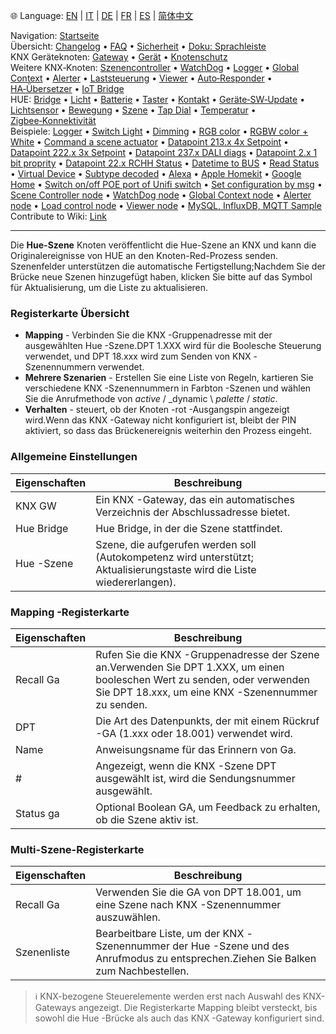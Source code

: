 🌐 Language: [EN](/node-red-contrib-knx-ultimate/wiki/HUE+Scene) | [IT](/node-red-contrib-knx-ultimate/wiki/it-HUE+Scene) | [DE](/node-red-contrib-knx-ultimate/wiki/de-HUE+Scene) | [FR](/node-red-contrib-knx-ultimate/wiki/fr-HUE+Scene) | [ES](/node-red-contrib-knx-ultimate/wiki/es-HUE+Scene) | [简体中文](/node-red-contrib-knx-ultimate/wiki/zh-CN-HUE+Scene)
<!-- NAV START -->
Navigation: [Startseite](/node-red-contrib-knx-ultimate/wiki/de-Home)  
Übersicht: [Changelog](https://github.com/Supergiovane/node-red-contrib-knx-ultimate/blob/master/CHANGELOG.md) • [FAQ](/node-red-contrib-knx-ultimate/wiki/de-FAQ-Troubleshoot) • [Sicherheit](/node-red-contrib-knx-ultimate/wiki/de-SECURITY) • [Doku: Sprachleiste](/node-red-contrib-knx-ultimate/wiki/de-Docs-Language-Bar)  
KNX Geräteknoten: [Gateway](/node-red-contrib-knx-ultimate/wiki/de-Gateway-configuration) • [Gerät](/node-red-contrib-knx-ultimate/wiki/de-Device) • [Knotenschutz](/node-red-contrib-knx-ultimate/wiki/de-Protections)  
Weitere KNX‑Knoten: [Szenencontroller](/node-red-contrib-knx-ultimate/wiki/de-SceneController-Configuration) • [WatchDog](/node-red-contrib-knx-ultimate/wiki/de-WatchDog-Configuration) • [Logger](/node-red-contrib-knx-ultimate/wiki/de-Logger-Configuration) • [Global Context](/node-red-contrib-knx-ultimate/wiki/de-GlobalVariable) • [Alerter](/node-red-contrib-knx-ultimate/wiki/de-Alerter-Configuration) • [Laststeuerung](/node-red-contrib-knx-ultimate/wiki/de-LoadControl-Configuration) • [Viewer](/node-red-contrib-knx-ultimate/wiki/de-knxUltimateViewer) • [Auto‑Responder](/node-red-contrib-knx-ultimate/wiki/de-KNXAutoResponder) • [HA‑Übersetzer](/node-red-contrib-knx-ultimate/wiki/de-HATranslator) • [IoT Bridge](/node-red-contrib-knx-ultimate/wiki/de-IoT-Bridge-Configuration)  
HUE: [Bridge](/node-red-contrib-knx-ultimate/wiki/de-HUE+Bridge+configuration) • [Licht](/node-red-contrib-knx-ultimate/wiki/de-HUE+Light) • [Batterie](/node-red-contrib-knx-ultimate/wiki/de-HUE+Battery) • [Taster](/node-red-contrib-knx-ultimate/wiki/de-HUE+Button) • [Kontakt](/node-red-contrib-knx-ultimate/wiki/de-HUE+Contact+sensor) • [Geräte‑SW‑Update](/node-red-contrib-knx-ultimate/wiki/de-HUE+Device+software+update) • [Lichtsensor](/node-red-contrib-knx-ultimate/wiki/de-HUE+Light+sensor) • [Bewegung](/node-red-contrib-knx-ultimate/wiki/de-HUE+Motion) • [Szene](/node-red-contrib-knx-ultimate/wiki/de-HUE+Scene) • [Tap Dial](/node-red-contrib-knx-ultimate/wiki/de-HUE+Tapdial) • [Temperatur](/node-red-contrib-knx-ultimate/wiki/de-HUE+Temperature+sensor) • [Zigbee‑Konnektivität](/node-red-contrib-knx-ultimate/wiki/de-HUE+Zigbee+connectivity)  
Beispiele: [Logger](/node-red-contrib-knx-ultimate/wiki/de-Logger-Sample) • [Switch Light](/node-red-contrib-knx-ultimate/wiki/-Sample---Switch-light) • [Dimming](/node-red-contrib-knx-ultimate/wiki/-Sample---Dimming) • [RGB color](/node-red-contrib-knx-ultimate/wiki/-Sample---RGB-Color) • [RGBW color + White](/node-red-contrib-knx-ultimate/wiki/-Sample---RGBW-Color-plus-White) • [Command a scene actuator](/node-red-contrib-knx-ultimate/wiki/-Sample---Control-a-scene-actuator) • [Datapoint 213.x 4x Setpoint](/node-red-contrib-knx-ultimate/wiki/-Sample---DPT213) • [Datapoint 222.x 3x Setpoint](/node-red-contrib-knx-ultimate/wiki/-Sample---DPT222) • [Datapoint 237.x DALI diags](/node-red-contrib-knx-ultimate/wiki/-Sample---DPT237) • [Datapoint 2.x 1 bit proprity](/node-red-contrib-knx-ultimate/wiki/-Sample---DPT2) • [Datapoint 22.x RCHH Status](/node-red-contrib-knx-ultimate/wiki/-Sample---DPT22) • [Datetime to BUS](/node-red-contrib-knx-ultimate/wiki/-Sample---DateTime-to-BUS) • [Read Status](/node-red-contrib-knx-ultimate/wiki/-Sample---Read-value-from-Device) • [Virtual Device](/node-red-contrib-knx-ultimate/wiki/-Sample---Virtual-Device) • [Subtype decoded](/node-red-contrib-knx-ultimate/wiki/-Sample---Subtype) • [Alexa](/node-red-contrib-knx-ultimate/wiki/-Sample---Alexa) • [Apple Homekit](/node-red-contrib-knx-ultimate/wiki/-Sample---Apple-Homekit) • [Google Home](/node-red-contrib-knx-ultimate/wiki/-Sample---Google-Assistant) • [Switch on/off POE port of Unifi switch](/node-red-contrib-knx-ultimate/wiki/-Sample---UnifiPOE) • [Set configuration by msg](/node-red-contrib-knx-ultimate/wiki/-Sample-setConfig) • [Scene Controller node](/node-red-contrib-knx-ultimate/wiki/Sample-Scene-Node) • [WatchDog node](/node-red-contrib-knx-ultimate/wiki/-Sample---WatchDog) • [Global Context node](/node-red-contrib-knx-ultimate/wiki/SampleGlobalContextNode) • [Alerter node](/node-red-contrib-knx-ultimate/wiki/SampleAlerter) • [Load control node](/node-red-contrib-knx-ultimate/wiki/SampleLoadControl) • [Viewer node](/node-red-contrib-knx-ultimate/wiki/knxUltimateViewer) • [MySQL, InfluxDB, MQTT Sample](/node-red-contrib-knx-ultimate/wiki/Sample-KNX2MQTT-KNX2MySQL-KNX2InfluxDB)  
Contribute to Wiki: [Link](/node-red-contrib-knx-ultimate/wiki/de-Manage-Wiki)
<!-- NAV END -->
---

Die **Hue-Szene** Knoten veröffentlicht die Hue-Szene an KNX und kann die Originalereignisse von HUE an den Knoten-Red-Prozess senden. Szenenfelder unterstützen die automatische Fertigstellung;Nachdem Sie der Brücke neue Szenen hinzugefügt haben, klicken Sie bitte auf das Symbol für Aktualisierung, um die Liste zu aktualisieren.

### Registerkarte Übersicht

- **Mapping** - Verbinden Sie die KNX -Gruppenadresse mit der ausgewählten Hue -Szene.DPT 1.XXX wird für die Boolesche Steuerung verwendet, und DPT 18.xxx wird zum Senden von KNX -Szenennummern verwendet.
- **Mehrere Szenarien** - Erstellen Sie eine Liste von Regeln, kartieren Sie verschiedene KNX -Szenennummern in Farbton -Szenen und wählen Sie die Anrufmethode von _active_ / _dynamic \ _palette_ / _static_.
- **Verhalten** - steuert, ob der Knoten -rot -Ausgangspin angezeigt wird.Wenn das KNX -Gateway nicht konfiguriert ist, bleibt der PIN aktiviert, so dass das Brückenereignis weiterhin den Prozess eingeht.

### Allgemeine Einstellungen

| Eigenschaften | Beschreibung |
|-|-|
| KNX GW | Ein KNX -Gateway, das ein automatisches Verzeichnis der Abschlussadresse bietet.|
| Hue Bridge | Hue Bridge, in der die Szene stattfindet. |
| Hue -Szene |Szene, die aufgerufen werden soll (Autokompetenz wird unterstützt; Aktualisierungstaste wird die Liste wiedererlangen).|

### Mapping -Registerkarte

| Eigenschaften | Beschreibung |
|-|-|
| Recall Ga | Rufen Sie die KNX -Gruppenadresse der Szene an.Verwenden Sie DPT 1.XXX, um einen booleschen Wert zu senden, oder verwenden Sie DPT 18.xxx, um eine KNX -Szenennummer zu senden.|
| DPT | Die Art des Datenpunkts, der mit einem Rückruf -GA (1.xxx oder 18.001) verwendet wird.|
| Name | Anweisungsname für das Erinnern von Ga. |
| # | Angezeigt, wenn die KNX -Szene DPT ausgewählt ist, wird die Sendungsnummer ausgewählt.|
| Status ga | Optional Boolean GA, um Feedback zu erhalten, ob die Szene aktiv ist.|

### Multi-Szene-Registerkarte

| Eigenschaften | Beschreibung |
|-|-|
| Recall Ga | Verwenden Sie die GA von DPT 18.001, um eine Szene nach KNX -Szenennummer auszuwählen. |
| Szenenliste |Bearbeitbare Liste, um der KNX -Szenennummer der Hue -Szene und des Anrufmodus zu entsprechen.Ziehen Sie Balken zum Nachbestellen. |

> ℹ️ KNX-bezogene Steuerelemente werden erst nach Auswahl des KNX-Gateways angezeigt. Die Registerkarte Mapping bleibt versteckt, bis sowohl die Hue -Brücke als auch das KNX -Gateway konfiguriert sind.